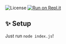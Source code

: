 <img src="https://img.shields.io/github/license/RobbyV2/Robby.ml" alt="License"></a>
[![Run on Repl.it](https://replit.com/badge/github/RobbyV2/Robby.ml)](https://replit.com/new/github/RobbyV2/Robby.ml)
## ✨ Setup
Just run `node index.js`!
